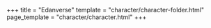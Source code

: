 +++
title = "Edanverse" 
template = "character/character-folder.html"
page_template = "character/character.html"
+++
